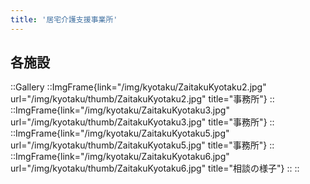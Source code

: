 ```yaml
---
title: '居宅介護支援事業所'
---
```


## 各施設
::Gallery
    ::ImgFrame{link="/img/kyotaku/ZaitakuKyotaku2.jpg" url="/img/kyotaku/thumb/ZaitakuKyotaku2.jpg" title="事務所"}
    ::
    ::ImgFrame{link="/img/kyotaku/ZaitakuKyotaku3.jpg" url="/img/kyotaku/thumb/ZaitakuKyotaku3.jpg" title="事務所"}
    ::
    ::ImgFrame{link="/img/kyotaku/ZaitakuKyotaku5.jpg" url="/img/kyotaku/thumb/ZaitakuKyotaku5.jpg" title="事務所"}
    ::
    ::ImgFrame{link="/img/kyotaku/ZaitakuKyotaku6.jpg" url="/img/kyotaku/thumb/ZaitakuKyotaku6.jpg" title="相談の様子"}
    ::
::
